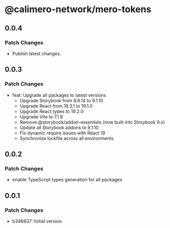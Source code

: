 # @calimero-network/mero-tokens

## 0.0.4

### Patch Changes

- Publish latest changes.

## 0.0.3

### Patch Changes

- feat: Upgrade all packages to latest versions
  - Upgrade Storybook from 8.6.14 to 9.1.10
  - Upgrade React from 18.3.1 to 19.1.0
  - Upgrade React types to 19.2.0
  - Upgrade Vite to 7.1.8
  - Remove @storybook/addon-essentials (now built into Storybook 9.x)
  - Update all Storybook addons to 9.1.10
  - Fix dynamic require issues with React 19
  - Synchronize lockfile across all environments

## 0.0.2

### Patch Changes

- enable TypeScript types generation for all packages

## 0.0.1

### Patch Changes

- b346837: Initial version
